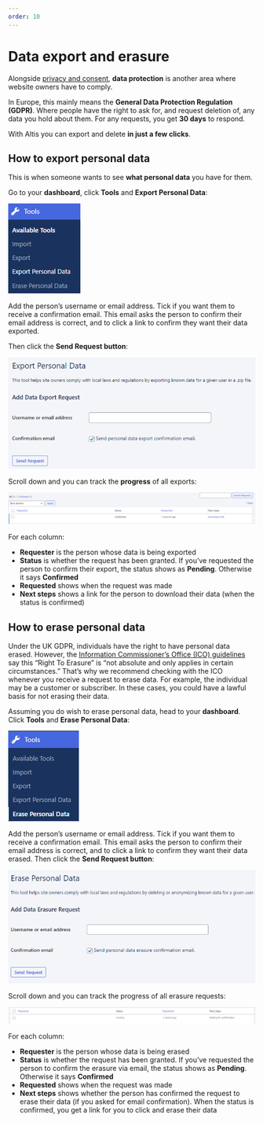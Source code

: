 ```yaml
---
order: 10
---
```


# Data export and erasure

Alongside [privacy and consent](README.md), **data protection** is another area where website owners have to comply. 

In Europe, this mainly means the **General Data Protection Regulation (GDPR)**. Where people have the right to ask for, and request deletion of, any data you hold about them. For any requests, you get **30 days** to respond. 

With Altis you can export and delete **in just a few clicks**. 

## How to export personal data

This is when someone wants to see **what personal data** you have for them. 

Go to your **dashboard**, click **Tools** and **Export Personal Data**:

![](../assets/date-export-image3.png)

Add the person’s username or email address. Tick if you want them to receive a confirmation email. This email asks the person to confirm their email address is correct, and to click a link to confirm they want their data exported. 

Then click the **Send Request button**:

![](../assets/date-export-image2.png)

Scroll down and you can track the **progress** of all exports:

![](../assets/date-export-image6.png)

For each column:

- **Requester** is the person whose data is being exported
- **Status** is whether the request has been granted. If you’ve requested the person to confirm their export, the status shows as **Pending**. Otherwise it says **Confirmed**
- **Requested** shows when the request was made
- **Next steps** shows a link for the person to download their data (when the status is confirmed)

## How to erase personal data

Under the UK GDPR, individuals have the right to have personal data erased. However, the [Information Commissioner’s Office (ICO) guidelines](https://ico.org.uk/for-organisations/guide-to-data-protection/guide-to-the-general-data-protection-regulation-gdpr/individual-rights/right-to-erasure/) say this “Right To Erasure” is “not absolute and only applies in certain circumstances.” That’s why we recommend checking with the ICO whenever you receive a request to erase data. For example, the individual may be a customer or subscriber. In these cases, you could have a lawful basis for not erasing their data.

Assuming you do wish to erase personal data, head to your **dashboard**. Click **Tools** and **Erase Personal Data**: 

![](../assets/date-export-image1.png)

Add the person’s username or email address. Tick if you want them to receive a confirmation email. This email asks the person to confirm their email address is correct, and to click a link to confirm they want their data erased. Then click the **Send Request button**:

![](../assets/date-export-image5.png)

Scroll down and you can track the progress of all erasure requests:

![](../assets/date-export-image4.png)

For each column:

- **Requester** is the person whose data is being erased
- **Status** is whether the request has been granted. If you’ve requested the person to confirm the erasure via email, the status shows as **Pending**. Otherwise it says **Confirmed**
- **Requested** shows when the request was made
- **Next steps** shows whether the person has confirmed the request to erase their data (if you asked for email confirmation). When the status is confirmed, you get a link for you to click and erase their data
